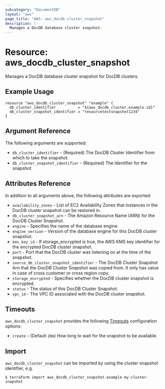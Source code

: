 ```yaml
---
subcategory: "DocumentDB"
layout: "aws"
page_title: "AWS: aws_docdb_cluster_snapshot"
description: |-
  Manages a DocDB database cluster snapshot.
---
```


# Resource: aws_docdb_cluster_snapshot

Manages a DocDB database cluster snapshot for DocDB clusters.

## Example Usage

```hcl
resource "aws_docdb_cluster_snapshot" "example" {
  db_cluster_identifier          = "${aws_docdb_cluster.example.id}"
  db_cluster_snapshot_identifier = "resourcetestsnapshot1234"
}
```

## Argument Reference

The following arguments are supported:

* `db_cluster_identifier` - (Required) The DocDB Cluster Identifier from which to take the snapshot.
* `db_cluster_snapshot_identifier` - (Required) The Identifier for the snapshot.

## Attributes Reference

In addition to all arguments above, the following attributes are exported:

* `availability_zones` - List of EC2 Availability Zones that instances in the DocDB cluster snapshot can be restored in.
* `db_cluster_snapshot_arn` - The Amazon Resource Name (ARN) for the DocDB Cluster Snapshot.
* `engine` - Specifies the name of the database engine.
* `engine_version` - Version of the database engine for this DocDB cluster snapshot.
* `kms_key_id` - If storage_encrypted is true, the AWS KMS key identifier for the encrypted DocDB cluster snapshot.
* `port` - Port that the DocDB cluster was listening on at the time of the snapshot.
* `source_db_cluster_snapshot_identifier` - The DocDB Cluster Snapshot Arn that the DocDB Cluster Snapshot was copied from. It only has value in case of cross customer or cross region copy.
* `storage_encrypted` - Specifies whether the DocDB cluster snapshot is encrypted.
* `status` - The status of this DocDB Cluster Snapshot.
* `vpc_id` - The VPC ID associated with the DocDB cluster snapshot.

## Timeouts

`aws_docdb_cluster_snapshot` provides the following [Timeouts](/docs/configuration/resources.html#timeouts) configuration options:

* `create` - (Default `20m`) How long to wait for the snapshot to be available.

## Import

`aws_docdb_cluster_snapshot` can be imported by using the cluster snapshot identifier, e.g.

```
$ terraform import aws_docdb_cluster_snapshot.example my-cluster-snapshot
```
